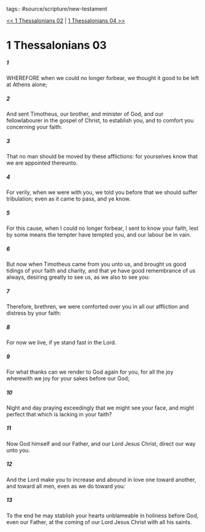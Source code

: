 tags:: #source/scripture/new-testament

[<< 1 Thessalonians 02](new-testament/13_1_Thessalonians/1_Thessalonians_02.md) | [1 Thessalonians 04 >>](new-testament/13_1_Thessalonians/1_Thessalonians_04.md)

# 1 Thessalonians 03

##### 1

WHEREFORE when we could no longer forbear, we thought it good to be left at Athens alone;

##### 2

And sent Timotheus, our brother, and minister of God, and our fellowlabourer in the gospel of Christ, to establish you, and to comfort you concerning your faith:

##### 3

That no man should be moved by these afflictions: for yourselves know that we are appointed thereunto.

##### 4

For verily, when we were with you, we told you before that we should suffer tribulation; even as it came to pass, and ye know.

##### 5

For this cause, when I could no longer forbear, I sent to know your faith, lest by some means the tempter have tempted you, and our labour be in vain.

##### 6

But now when Timotheus came from you unto us, and brought us good tidings of your faith and charity, and that ye have good remembrance of us always, desiring greatly to see us, as we also to see you:

##### 7

Therefore, brethren, we were comforted over you in all our affliction and distress by your faith:

##### 8

For now we live, if ye stand fast in the Lord.

##### 9

For what thanks can we render to God again for you, for all the joy wherewith we joy for your sakes before our God;

##### 10

Night and day praying exceedingly that we might see your face, and might perfect that which is lacking in your faith?

##### 11

Now God himself and our Father, and our Lord Jesus Christ, direct our way unto you.

##### 12

And the Lord make you to increase and abound in love one toward another, and toward all men, even as we do toward you:

##### 13

To the end he may stablish your hearts unblameable in holiness before God, even our Father, at the coming of our Lord Jesus Christ with all his saints.
